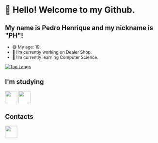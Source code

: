 # 👋 Hello! Welcome to my Github.
## My name is Pedro Henrique and my nickname is "PH"!

- 😄 My age: 19.
- 🔭 I’m currently working on Dealer Shop.
- 🌱 I’m currently learning Computer Science.



[![Top Langs](https://github-readme-stats.vercel.app/api/top-langs/?username=PedrohgdSantos)](https://github.com/PedrohgdSantos/github-readme-stats)



## I'm studying
<img loading="lazy" src="https://cdn.jsdelivr.net/gh/devicons/devicon@latest/icons/javascript/javascript-original.svg" width="40" height="40" /> <img loading="lazy" src="https://cdn.jsdelivr.net/gh/devicons/devicon@latest/icons/python/python-original.svg" width="40" height="40"/>
          


## Contacts
<div>
<a href="https://www.linkedin.com/in/pedro-henrique-s-b75396298/" target="_blank"><img loading="lazy" src="https://cdn.jsdelivr.net/gh/devicons/devicon@latest/icons/linkedin/linkedin-original.svg" target="_blank" width="40" height="40"></a>
